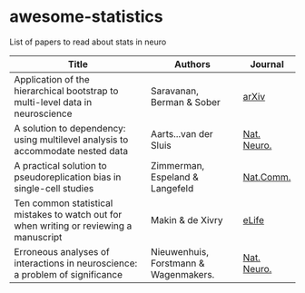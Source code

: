 # awesome-statistics

List of papers to read about stats in neuro

| Title | Authors | Journal |
| ---- | ----- | ----- |
| Application of the hierarchical bootstrap to multi-level data in neuroscience| Saravanan, Berman & Sober | [arXiv](https://arxiv.org/abs/2007.07797) |
| A solution to dependency: using multilevel analysis to accommodate nested data | Aarts...van der Sluis| [Nat. Neuro.](https://www.nature.com/articles/nn.3648)| 
| A practical solution to pseudoreplication bias in single-cell studies | Zimmerman, Espeland & Langefeld | [Nat.Comm.](https://www.nature.com/articles/s41467-021-21038-1) | 
| Ten common statistical mistakes to watch out for when writing or reviewing a manuscript | Makin & de Xivry | [eLife](https://elifesciences.org/articles/48175) | 
| Erroneous analyses of interactions in neuroscience: a problem of significance | Nieuwenhuis, Forstmann & Wagenmakers. | [Nat. Neuro.](https://www.nature.com/articles/nn.2886) | 

